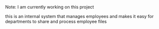 Note: I am currently working on this project

this is an internal system that manages employees and makes it easy for departments to share and process employee files
